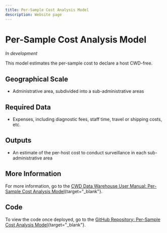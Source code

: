 ```yaml
---
title: Per-Sample Cost Analysis Model
description: Website page
---
```


# Per-Sample Cost Analysis Model
*In development*

This model estimates the per-sample cost to declare a host CWD-free.

## Geographical Scale
* Administrative area, subdivided into a sub-administrative areas

## Required Data
* Expenses, including diagnostic fees, staff time, travel or shipping costs, etc.

## Outputs
* An estimate of the per-host cost to conduct surveillance in each sub-administrative area 

## More Information
For more information, go to the [CWD Data Warehouse User Manual: Per-Sample Cost Analysis Model](https://pages.github.coecis.cornell.edu/CWHL/CWD-Data-Warehouse/expense.html){target="_blank"}.

## Code
To view the code once deployed, go to the [GitHub Repository: Per-Sample Cost Analysis Model](https://github.com/Cornell-Wildlife-Health-Lab/per-sample-cost-analysis-model){target="_blank"}.

